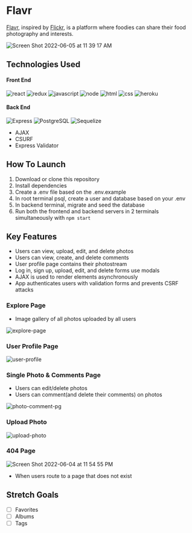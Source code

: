 # Flavr
[Flavr](https://flavr-palette.onrender.com), inspired by <a href="https://flickr.com/" target="_blank">Flickr</a>, is a platform where foodies can share their food photography and interests. 

![Screen Shot 2022-06-05 at 11 39 17 AM](https://user-images.githubusercontent.com/90019010/172060993-934afa64-88da-4a77-bb90-24599df673f4.png)

## Technologies Used
#### Front End
![react](https://user-images.githubusercontent.com/90019010/179418431-3768ece7-d988-43f1-a22b-4707848ac9d2.svg)
![redux](https://user-images.githubusercontent.com/90019010/179418433-e3ae4f1d-a1dc-4772-84b7-56db8132d01e.svg)
![javascript](https://user-images.githubusercontent.com/90019010/179418437-d00f3585-d6a9-4531-af2f-e5cb321e2780.svg)
![node](https://user-images.githubusercontent.com/90019010/179418558-6d4f59d8-7449-4c32-a30f-5880f91674d7.svg)
![html](https://user-images.githubusercontent.com/90019010/179418445-20d38d75-eae7-4bbf-bed0-5c26ec4aa977.svg)
![css](https://user-images.githubusercontent.com/90019010/179418447-fd17f92e-83e6-4e60-b4d6-602b8300bdc9.svg)
![heroku](https://user-images.githubusercontent.com/90019010/179418448-91d1d47f-1184-440a-bcd0-03f36192f775.svg)

#### Back End
![Express](https://img.shields.io/badge/Express.js-000000?style=for-the-badge&logo=express&logoColor=white)
![PostgreSQL](https://img.shields.io/badge/PostgreSQL-316192?style=for-the-badge&logo=postgresql&logoColor=white)
![Sequelize](https://img.shields.io/badge/Sequelize-52B0E7?style=for-the-badge&logo=Sequelize&logoColor=white)
- AJAX
- CSURF
- Express Validator

## How To Launch
1. Download or clone this repository
2. Install dependencies
3. Create a .env file based on the .env.example
4. In root terminal psql, create a user and database based on your .env
5. In backend terminal, migrate and seed the database
6. Run both the frontend and backend servers in 2 terminals simultaneously with `npm start`

## Key Features
- Users can view, upload, edit, and delete photos
- Users can view, create, and delete comments
- User profile page contains their photostream
- Log in, sign up, upload, edit, and delete forms use modals
- AJAX is used to render elements asynchronously
- App authenticates users with validation forms and prevents CSRF attacks

### Explore Page
- Image gallery of all photos uploaded by all users

![explore-page](https://user-images.githubusercontent.com/90019010/182533122-07992e4f-cc2f-4418-9776-1e249c9e46b6.png)

### User Profile Page
![user-profile](https://user-images.githubusercontent.com/90019010/172035285-f4b148b7-cae1-4615-9bc3-287231fadaa7.png)
### Single Photo & Comments Page
- Users can edit/delete photos
- Users can comment(and delete their comments) on photos

![photo-comment-pg](https://user-images.githubusercontent.com/90019010/182533267-aa76b8f8-1a69-42b5-ab68-7f6a63eb59ed.png)

### Upload Photo
![upload-photo](https://user-images.githubusercontent.com/90019010/182533315-d49a4430-e6ad-4b62-87d3-92f94cd4050b.png)

### 404 Page
![Screen Shot 2022-06-04 at 11 54 55 PM](https://user-images.githubusercontent.com/90019010/172035644-068abc13-27a0-454d-a30a-f486a02f0e97.png)
- When users route to a page that does not exist

## Stretch Goals
- [ ] Favorites
- [ ] Albums
- [ ] Tags
